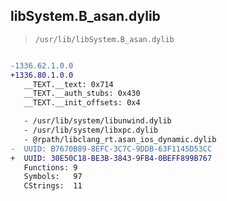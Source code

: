 ## libSystem.B_asan.dylib

> `/usr/lib/libSystem.B_asan.dylib`

```diff

-1336.62.1.0.0
+1336.80.1.0.0
   __TEXT.__text: 0x714
   __TEXT.__auth_stubs: 0x430
   __TEXT.__init_offsets: 0x4

   - /usr/lib/system/libunwind.dylib
   - /usr/lib/system/libxpc.dylib
   - @rpath/libclang_rt.asan_ios_dynamic.dylib
-  UUID: B7670B89-8EFC-3C7C-9DDB-63F1145D53CC
+  UUID: 30E50C18-BE3B-3843-9FB4-0BEFF899B767
   Functions: 9
   Symbols:   97
   CStrings:  11

```
